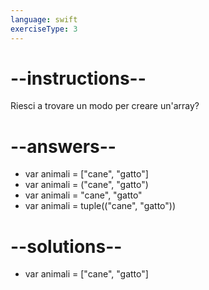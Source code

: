 ```yaml
---
language: swift
exerciseType: 3
---
```


# --instructions--

Riesci a trovare un modo per creare un'array?

# --answers--

- var animali = ["cane", "gatto"]
- var animali = ("cane", "gatto")
- var animali = "cane", "gatto"
- var animali = tuple(("cane", "gatto"))

# --solutions--

- var animali = ["cane", "gatto"]

